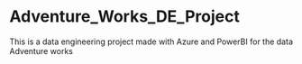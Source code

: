 # Adventure_Works_DE_Project
This is a data engineering project made with Azure and PowerBI for the data Adventure works
